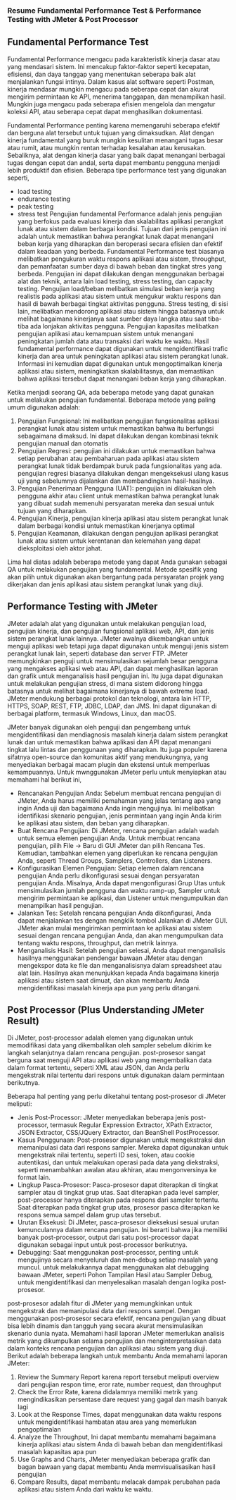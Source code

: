 ### Resume Fundamental Performance Test & Performance Testing with JMeter & Post Processor

## Fundamental Performance Test
Fundamental Performance mengacu pada karakteristik kinerja dasar atau yang mendasari sistem. Ini mencakup faktor-faktor seperti kecepatan, efisiensi, dan daya tanggap yang menentukan seberapa baik alat menjalankan fungsi intinya. Dalam kasus alat software seperti Postman, kinerja mendasar mungkin mengacu pada seberapa cepat dan akurat mengirim permintaan ke API, menerima tanggapan, dan menampilkan hasil. Mungkin juga mengacu pada seberapa efisien mengelola dan mengatur koleksi API, atau seberapa cepat dapat menghasilkan dokumentasi.

Fundamental Performance penting karena memengaruhi seberapa efektif dan berguna alat tersebut untuk tujuan yang dimaksudkan. Alat dengan kinerja fundamental yang buruk mungkin kesulitan menangani tugas besar atau rumit, atau mungkin rentan terhadap kesalahan atau kerusakan. Sebaliknya, alat dengan kinerja dasar yang baik dapat menangani berbagai tugas dengan cepat dan andal, serta dapat membantu pengguna menjadi lebih produktif dan efisien. Beberapa tipe performance test yang digunakan seperti,
- load testing
- endurance testing
- peak testing
- stress test
Pengujian fundamental Performance adalah jenis pengujian yang berfokus pada evaluasi kinerja dan skalabilitas aplikasi perangkat lunak atau sistem dalam berbagai kondisi. Tujuan dari jenis pengujian ini adalah untuk memastikan bahwa perangkat lunak dapat menangani beban kerja yang diharapkan dan beroperasi secara efisien dan efektif dalam keadaan yang berbeda. Fundamental Performance test biasanya melibatkan pengukuran waktu respons aplikasi atau sistem, throughput, dan pemanfaatan sumber daya di bawah beban dan tingkat stres yang berbeda. Pengujian ini dapat dilakukan dengan menggunakan berbagai alat dan teknik, antara lain load testing, stress testing, dan capacity testing. Pengujian load/beban melibatkan simulasi beban kerja yang realistis pada aplikasi atau sistem untuk mengukur waktu respons dan hasil di bawah berbagai tingkat aktivitas pengguna. Stress testing, di sisi lain, melibatkan mendorong aplikasi atau sistem hingga batasnya untuk melihat bagaimana kinerjanya saat sumber daya langka atau saat tiba-tiba ada lonjakan aktivitas pengguna. Pengujian kapasitas melibatkan pengujian aplikasi atau kemampuan sistem untuk menangani peningkatan jumlah data atau transaksi dari waktu ke waktu. Hasil fundamental performance dapat digunakan untuk mengidentifikasi trafic kinerja dan area untuk peningkatan aplikasi atau sistem perangkat lunak. Informasi ini kemudian dapat digunakan untuk mengoptimalkan kinerja aplikasi atau sistem, meningkatkan skalabilitasnya, dan memastikan bahwa aplikasi tersebut dapat menangani beban kerja yang diharapkan.

Ketika menjadi seorang QA, ada beberapa metode yang dapat gunakan untuk melakukan pengujian fundamental. Beberapa metode yang paling umum digunakan adalah:
1. Pengujian Fungsional: Ini melibatkan pengujian fungsionalitas aplikasi perangkat lunak atau sistem untuk memastikan bahwa itu berfungsi sebagaimana dimaksud. Ini dapat dilakukan dengan kombinasi teknik pengujian manual dan otomatis
2. Pengujian Regresi: pengujian ini dilakukan untuk memastikan bahwa setiap perubahan atau pembaharuan pada aplikasi atau sistem perangkat lunak tidak berdampak buruk pada fungsionalitas yang ada. pengujian regresi biasanya dilakukan dengan mengeksekusi ulang kasus uji yang sebelumnya dijalankan dan membandingkan hasil-hasilnya.
3. Pengujian Penerimaan Pengguna (UAT): pengujian ini dilakukan oleh pengguna akhir atau client untuk memastikan bahwa perangkat lunak yang dibuat sudah memenuhi persyaratan mereka dan sesuai untuk tujuan yang diharapkan.
4. Pengujian Kinerja, pengujian kinerja aplikasi atau sistem perangkat lunak dalam berbagai kondisi untuk memastikan kinerjanya optimal
5. Pengujian Keamanan, dilakukan dengan pengujian aplikasi perangkat lunak atau sistem untuk kerentanan dan kelemahan yang dapat dieksploitasi oleh aktor jahat.

Lima hal diatas adalah beberapa metode yang dapat Anda gunakan sebagai QA untuk melakukan pengujian yang fundamental. Metode spesifik yang akan pilih untuk digunakan akan bergantung pada persyaratan projek yang dikerjakan dan jenis aplikasi atau sistem perangkat lunak yang diuji.

## Performance Testing with JMeter
JMeter adalah alat yang digunakan untuk melakukan pengujian load, pengujian kinerja, dan pengujian fungsional aplikasi web, API, dan jenis sistem perangkat lunak lainnya. JMeter awalnya dikembangkan untuk menguji aplikasi web tetapi juga dapat digunakan untuk menguji jenis sistem perangkat lunak lain, seperti database dan server FTP. JMeter memungkinkan penguji untuk mensimulasikan sejumlah besar pengguna yang mengakses aplikasi web atau API, dan dapat menghasilkan laporan dan grafik untuk menganalisis hasil pengujian ini. Itu juga dapat digunakan untuk melakukan pengujian stress, di mana sistem didorong hingga batasnya untuk melihat bagaimana kinerjanya di bawah extreme load. JMeter mendukung berbagai protokol dan teknologi, antara lain HTTP, HTTPS, SOAP, REST, FTP, JDBC, LDAP, dan JMS. Ini dapat digunakan di berbagai platform, termasuk Windows, Linux, dan macOS.

JMeter banyak digunakan oleh penguji dan pengembang untuk mengidentifikasi dan mendiagnosis masalah kinerja dalam sistem perangkat lunak dan untuk memastikan bahwa aplikasi dan API dapat menangani tingkat lalu lintas dan penggunaan yang diharapkan. Itu juga populer karena sifatnya open-source dan komunitas aktif yang mendukungnya, yang menyediakan berbagai macam plugin dan ekstensi untuk memperluas kemampuannya. Untuk mwnggunakan JMeter perlu untuk menyiapkan atau memahami hal berikut ini,
- Rencanakan Pengujian Anda: Sebelum membuat rencana pengujian di JMeter, Anda harus memiliki pemahaman yang jelas tentang apa yang ingin Anda uji dan bagaimana Anda ingin mengujinya. Ini melibatkan identifikasi skenario pengujian, jenis permintaan yang ingin Anda kirim ke aplikasi atau sistem, dan beban yang diharapkan.
- Buat Rencana Pengujian: Di JMeter, rencana pengujian adalah wadah untuk semua elemen pengujian Anda. Untuk membuat rencana pengujian, pilih File -> Baru di GUI JMeter dan pilih Rencana Tes. Kemudian, tambahkan elemen yang diperlukan ke rencana pengujian Anda, seperti Thread Groups, Samplers, Controllers, dan Listeners.
- Konfigurasikan Elemen Pengujian: Setiap elemen dalam rencana pengujian Anda perlu dikonfigurasi sesuai dengan persyaratan pengujian Anda. Misalnya, Anda dapat mengonfigurasi Grup Utas untuk mensimulasikan jumlah pengguna dan waktu ramp-up, Sampler untuk mengirim permintaan ke aplikasi, dan Listener untuk mengumpulkan dan menampilkan hasil pengujian.
- Jalankan Tes: Setelah rencana pengujian Anda dikonfigurasi, Anda dapat menjalankan tes dengan mengklik tombol Jalankan di JMeter GUI. JMeter akan mulai mengirimkan permintaan ke aplikasi atau sistem sesuai dengan rencana pengujian Anda, dan akan mengumpulkan data tentang waktu respons, throughput, dan metrik lainnya.
- Menganalisis Hasil: Setelah pengujian selesai, Anda dapat menganalisis hasilnya menggunakan pendengar bawaan JMeter atau dengan mengekspor data ke file dan menganalisisnya dalam spreadsheet atau alat lain. Hasilnya akan menunjukkan kepada Anda bagaimana kinerja aplikasi atau sistem saat dimuat, dan akan membantu Anda mengidentifikasi masalah kinerja apa pun yang perlu ditangani.

## Post Processor (Plus Understanding JMeter Result)
Di JMeter, post-processor adalah elemen yang digunakan untuk memodifikasi data yang dikembalikan oleh sampler sebelum dikirim ke langkah selanjutnya dalam rencana pengujian. post-prosesor sangat berguna saat menguji API atau aplikasi web yang mengembalikan data dalam format tertentu, seperti XML atau JSON, dan Anda perlu mengekstrak nilai tertentu dari respons untuk digunakan dalam permintaan berikutnya.

Beberapa hal penting yang perlu diketahui tentang post-prosesor di JMeter meliputi:
- Jenis Post-Processor: JMeter menyediakan beberapa jenis post-processor, termasuk Regular Expression Extractor, XPath Extractor, JSON Extractor, CSS/JQuery Extractor, dan BeanShell PostProcessor.
- Kasus Penggunaan: Post-prosesor digunakan untuk mengekstraksi dan memanipulasi data dari respons sampler. Mereka dapat digunakan untuk mengekstrak nilai tertentu, seperti ID sesi, token, atau cookie autentikasi, dan untuk melakukan operasi pada data yang diekstraksi, seperti menambahkan awalan atau akhiran, atau mengonversinya ke format lain.
- Lingkup Pasca-Prosesor: Pasca-prosesor dapat diterapkan di tingkat sampler atau di tingkat grup utas. Saat diterapkan pada level sampler, post-processor hanya diterapkan pada respons dari sampler tertentu. Saat diterapkan pada tingkat grup utas, prosesor pasca diterapkan ke respons semua sampel dalam grup utas tersebut.
- Urutan Eksekusi: Di ​​JMeter, pasca-prosesor dieksekusi sesuai urutan kemunculannya dalam rencana pengujian. Ini berarti bahwa jika memiliki banyak post-processor, output dari satu post-processor dapat digunakan sebagai input untuk post-processor berikutnya.
- Debugging: Saat menggunakan post-processor, penting untuk mengujinya secara menyeluruh dan men-debug setiap masalah yang muncul. untuk melakukannya dapat menggunakan alat debugging bawaan JMeter, seperti Pohon Tampilan Hasil atau Sampler Debug, untuk mengidentifikasi dan menyelesaikan masalah dengan logika post-prosesor.

post-prosesor adalah fitur di JMeter yang memungkinkan untuk mengekstrak dan memanipulasi data dari respons sampel. Dengan menggunakan post-prosesor secara efektif,  rencana pengujian yang dibuat bisa lebih dinamis dan tangguh yang secara akurat mensimulasikan skenario dunia nyata. Memahami hasil laporan JMeter memerlukan analisis metrik yang dikumpulkan selama pengujian dan menginterpretasikan data dalam konteks rencana pengujian dan aplikasi atau sistem yang diuji. Berikut adalah beberapa langkah untuk membantu Anda memahami laporan JMeter:
1. Review the Summary Report karena report tersebut meliputi overview dari pengujian respon time, eror rate, number request, dan throughput
2. Check the Error Rate, karena didalamnya memiliki metrik yang mengindikasikan persentase dare request yang gagal dan masih banyak lagi
3. Look at the Response Times, dapat menggunakan data waktu respons untuk mengidentifikasi hambatan atau area yang memerlukan pengoptimalan
4. Analyze the Throughput, Ini dapat membantu memahami bagaimana kinerja aplikasi atau sistem Anda di bawah beban dan mengidentifikasi masalah kapasitas apa pun
5. Use Graphs and Charts, JMeter menyediakan beberapa grafik dan bagan bawaan yang dapat membantu Anda memvisualisasikan hasil pengujian
6. Compare Results, dapat membantu melacak dampak perubahan pada aplikasi atau sistem Anda dari waktu ke waktu.
